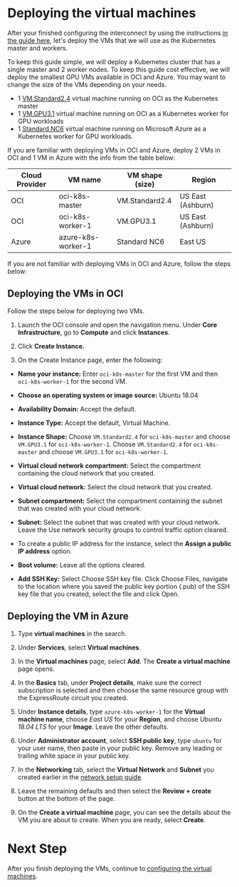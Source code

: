# Deploying the virtual machines

After your finished configuring the interconnect by using the instructions [in the guide here](../docs/network-setup.md), let's deploy the VMs that we will use as the Kubernetes master and workers.

To keep this guide simple, we will deploy a Kubernetes cluster that has a single master and 2 worker nodes. To keep this guide cost effective, we will deploy the smallest GPU VMs available in OCI and Azure. You may want to change the size of the VMs depending on your needs.

- 1 [VM.Standard2.4](https://docs.cloud.oracle.com/iaas/Content/Compute/References/computeshapes.htm#virtualmachines) virtual machine running on OCI as the Kubernetes master
- 1 [VM.GPU3.1](https://docs.cloud.oracle.com/iaas/Content/Compute/References/computeshapes.htm#virtualmachines) virtual machine running on OCI as a Kubernetes worker for GPU workloads
- 1 [Standard NC6](https://docs.microsoft.com/en-us/azure/virtual-machines/windows/sizes-gpu#nc-series) virtual machine running on Microsoft Azure as a Kubernetes worker for GPU workloads.

If you are familiar with deploying VMs in OCI and Azure, deploy 2 VMs in OCI and 1 VM in Azure with the info from the table below:

| Cloud Provider | VM name            | VM shape (size) | Region            |
| -------------- | ------------------ | --------------- | ----------------- |
| OCI            | oci-k8s-master     | VM.Standard2.4  | US East (Ashburn) |
| OCI            | oci-k8s-worker-1   | VM.GPU3.1       | US East (Ashburn) |
| Azure          | azure-k8s-worker-1 | Standard NC6    | East US           |


If you are not familiar with deploying VMs in OCI and Azure, follow the steps below:

## Deploying the VMs in OCI

Follow the steps below for deploying two VMs. 

1. Launch the OCI console and open the navigation menu. Under **Core Infrastructure**, go to **Compute** and click **Instances**.
   
2. Click **Create Instance.**
   
3. On the Create Instance page, enter the following:

- **Name your instance:** Enter `oci-k8s-master` for the first VM and then `oci-k8s-worker-1` for the second VM.

- **Choose an operating system or image source:** Ubuntu 18.04

- **Availability Domain:** Accept the default.

- **Instance Type:** Accept the default, Virtual Machine.

- **Instance Shape:** Choose `VM.Standard2.4` for `oci-k8s-master` and choose `VM.GPU3.1` for `oci-k8s-worker-1`. Choose `VM.Standard2.4` for `oci-k8s-master` and choose `VM.GPU3.1` for `oci-k8s-worker-1`.

- **Virtual cloud network compartment:** Select the compartment containing the cloud network that you created.
- **Virtual cloud network:** Select the cloud network that you created.
- **Subnet compartment:** Select the compartment containing the subnet that was created with your cloud network.
- **Subnet:** Select the subnet that was created with your cloud network.
Leave the Use network security groups to control traffic option cleared.
- To create a public IP address for the instance, select the **Assign a public IP address** option.
- **Boot volume:** Leave all the options cleared.
- **Add SSH Key:** Select Choose SSH key file. Click Choose Files, navigate to the location where you saved the public key portion (.pub) of the SSH key file that you created, select the file and click Open.


## Deploying the VM in Azure

1. Type **virtual machines** in the search.
   
2. Under **Services**, select **Virtual machines**.
   
3. In the **Virtual machines** page, select **Add**. The **Create a virtual machine** page opens.
   
4. In the **Basics** tab, under **Project details**, make sure the correct subscription is selected and then choose the same resource group with the ExpressRoute circuit you created.
   
5. Under **Instance details**, type `azure-k8s-worker-1` for the **Virtual machine name**, choose *East US* for your **Region**, and choose *Ubuntu 18.04 LTS* for your **Image**. Leave the other defaults.
   
6. Under **Administrator account**, select **SSH public key**, type `ubuntu` for your user name, then paste in your public key. Remove any leading or trailing white space in your public key.
   
7. In the **Networking** tab, select the **Virtual Network** and **Subnet** you created earlier in the [network setup guide](../docs/network-setup.md).
   
8. Leave the remaining defaults and then select the **Review + create** button at the bottom of the page.
   
9.  On the **Create a virtual machine** page, you can see the details about the VM you are about to create. When you are ready, select **Create**.

# Next Step

After you finish deploying the VMs, continue to [configuring the virtual machines](../docs/vm-setup.md).
